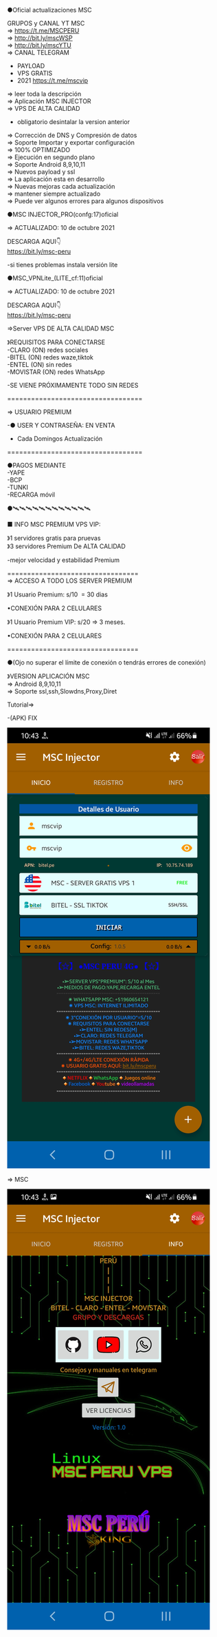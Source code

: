 ●Oficial actualizaciones MSC

GRUPOS y CANAL YT MSC<br>
=> https://t.me/MSCPERU <br>
=> http://bit.ly/mscWSP <br>
=> http://bit.ly/mscYTU <br>
=> CANAL TELEGRAM <br>
- PAYLOAD <br>
- VPS GRATIS <br>
- 2021 https://t.me/mscvip<br>


=> leer toda la descripción <br>
=> Aplicación MSC INJECTOR <br>
=> VPS DE ALTA CALIDAD

- obligatorio desintalar la version anterior

=> Corrección de DNS y Compresión de datos<br>
=> Soporte Importar y exportar configuración<br>
=> 100% OPTIMIZADO<br>
=> Ejecución en segundo plano<br>
=> Soporte Android 8,9,10,11<br>
=> Nuevos payload y ssl<br>
=> La aplicación esta en desarrollo <br>
=> Nuevas mejoras cada actualización<br>
=> mantener siempre actualizado<br>
=> Puede ver algunos errores para algunos dispositivos

●MSC INJECTOR_PRO(confg:17)oficial

=> ACTUALIZADO: 10 de octubre 2021

DESCARGA AQUI👇<br>
 https://bit.ly/msc-peru

-si tienes problemas instala versión lite

●MSC_VPNLite_(LITE_cf:11)oficial 

=> ACTUALIZADO: 10 de octubre 2021

DESCARGA AQUI👇<br>
https://bit.ly/msc-peru

=>Server VPS DE ALTA CALIDAD MSC

》REQUISITOS PARA CONECTARSE <br>
-CLARO (ON) redes sociales<br>
-BITEL (ON) redes waze,tiktok<br>
-ENTEL (ON) sin redes <br>
-MOVISTAR (ON) redes WhatsApp

-SE VIENE PRÓXIMAMENTE TODO SIN REDES

==================================

=> USUARIO PREMIUM

-● USER Y CONTRASEÑA: EN VENTA<br>

 - Cada Domingos Actualización <br>

==================================

●PAGOS MEDIANTE <br>
-YAPE <br>
-BCP <br>
-TUNKI <br>
-RECARGA móvil<br>

●🛰🛰🛰🛰🛰🛰🛰🛰🛰🛰🛰🛰

■ INFO MSC PREMIUM VPS VIP:

》1 servidores gratis para pruevas<br>
》3 servidores Premium De ALTA CALIDAD

-mejor velocidad y estabilidad Premium

=================================<br>
=> ACCESO A TODO LOS SERVER PREMIUM<br>

》1 Usuario Premium: s/10  = 30 dias

•CONEXIÓN PARA 2 CELULARES 

》1 Usuario Premium VIP: s/20 => 3 meses.

•CONEXIÓN PARA 2 CELULARES

=================================

●(Ojo no superar el límite de conexión o tendrás errores de conexión)

》VERSION APLICACIÓN MSC<br>
=> Android 8,9,10,11 <br>
=> Soporte ssl,ssh,Slowdns,Proxy,Diret 

Tutorial=> 

-(APK) FIX 

![logo](https://raw.githubusercontent.com/Maicolsc/msc_injector/main/Screenshot_20210613-104305_MSC%20Injector.jpg)

=> MSC

![logo](https://raw.githubusercontent.com/Maicolsc/msc_injector/main/Screenshot_20210613-104311_MSC%20Injector.jpg)
